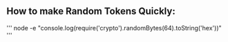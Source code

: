 ## How to make Random Tokens Quickly:
'''
node -e "console.log(require('crypto').randomBytes(64).toString('hex'))"
'''